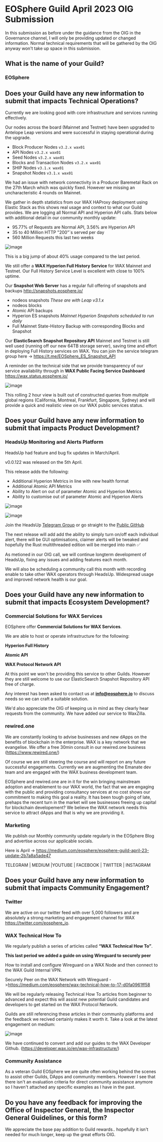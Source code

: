 # EOSphere Guild April 2023 OIG Submission

In this submission as before under the guidance from the OIG in the Governance channel, I will only be providing updated or changed information. Normal technical requirements that will be gathered by the OIG anyway won't take up space in this submission.  

## What is the name of your Guild?

### EOSphere

## Does your Guild have any new information to submit that impacts Technical Operations?

Currently we are looking good with core infrastructure and services running effectively.

Our nodes across the board (Mainnet and Testnet) have been upgraded to Antelope Leap versions and were successful in staying operational during the upgrade.
- Block Producer Nodes ```v3.2.x wax01```
- API Nodes ```v3.2.x wax01```
- Seed Nodes ```v3.2.x wax01```
- Blocks and Transaction Nodes ```v3.2.x wax01```
- SHIP Nodes ```v3.1.x wax01```
- Snapshot Nodes ```v3.1.x wax01```

We had an issue with network connectivity in a Producer Baremetal Rack on the 27th March which was quickly fixed. However we missing an uncharacteristic 4 rounds on Mainnet.

We gather in depth statistics from our WAX HAProxy deployment using Elastic Stack as this shows real usage and context to what our Guild provides. We are logging all Normal API and Hyperion API calls. Stats below with additional detail in our community monthly update:
- 95.77% of Requests are Normal API, 3.56% are Hyperion API
- 35 to 40 Million HTTP "200"`s served per day
- 560 Million Requests this last two weeks

![image](https://user-images.githubusercontent.com/12730423/231347624-141f4171-568f-4e53-b8a3-62689262c7cb.png)

This is a big jump of about 40% usage compared to the last period.

We still offer a **WAX Hyperion Full History Service** for WAX Mainnet and Testnet. Our Full History Service Level is excellent with close to 100% uptime.

Our **Snapshot Web Server** has a regular full offering of snapshots and backups http://snapshots.eosphere.io/
- nodeos snapshots
_These are with Leap v3.1.x_
- nodeos blocks
- Atomic API backups
- Hyperion ES snapshots
_Mainnet Hyperion Snapshots scheduled to run daily_
- Full Mainnet State-History Backup with corresponding Blocks and Snapshot

Our **ElasticSearch Snapshot Repository API** Mainnet and Testnet is still well used (running off our new 64TB storage server), saving time and effort in deploying Full History services on WAX. You can join the service telegram group here -> https://t.me/EOSphere_ES_Snapshot_API

A reminder on the technical side that we provide transparency of our service availability through in **WAX Public Facing Service Dashboard** https://wax.status.eosphere.io/

![image](https://user-images.githubusercontent.com/12730423/231348121-ad727248-4c68-4aea-ba7b-70fd4624c938.png)

This rolling 2 hour view is built out of constructed queries from multiple global regions (California, Montreal, Frankfurt, Singapore, Sydney) and will provide a quick and realistic view on our WAX public services status.

## Does your Guild have any new information to submit that impacts Product Development?

### HeadsUp Monitoring and Alerts Platform
HeadsUp had feature and bug fix updates in March/April.

v0.0.122 was released on the 5th April.

This release adds the following:

- Additional Hyperion Metrics in line with new health format
- Additional Atomic API Metrics
- Ability to Alert on out of parameter Atomic and Hyperion Metrics
- Ability to customise out of parameter Atomic and Hyperion Alerts

![image](https://user-images.githubusercontent.com/12730423/231348333-589b1042-5091-46b3-91ba-ce82f952d0ae.png)

![image](https://user-images.githubusercontent.com/12730423/231348350-9a34bb33-c71a-4ca1-ac85-562519a981e5.png)

Join the HeadsUp [Telegram Group](https://t.me/headsup_monitoring_alerts) or go straight to the [Public GitHub](https://github.com/eosphere/HeadsUp-Monitoring-Alerts)

The next release will add add the ability to simply turn on/off each individual alert, there will be GUI optimisations, claimer alerts will be tweaked and hopefully the Rust multithreaded edition will be merged into main ✅

As metioned in our OIG call, we will continue longterm development of HeadsUp, fixing any issues and adding features each month. 

We will also be scheduling a community call this month with recording enable to take other WAX operators through HeadsUp. Widespread usage and improved network health is our goal.

## Does your Guild have any new information to submit that impacts Ecosystem Development?

### Commercial Solutions for WAX Services
EOSphere offer **Commercial Solutions for WAX Services**. 

We are able to host or operate infrastructure for the following:

**Hyperion Full History**

**Atomic API**

**WAX Protocol Network API**

At this point we won't be providing this service to other Guilds. However they are still welcome to use our ElasticSearch Snapshot Repository API free of charge.

Any interest has been asked to contact us at **info@eosphere.io** to discuss needs so we can craft a suitable solution. 

We'd also appreciate the OIG of keeping us in mind as they clearly hear requests from the community. We have added our service to WaxZilla.

### rewired.one
We are constantly looking to advise businesses and new dApps on the benefits of blockchain in the enterprise. WAX is a key network that we evangelise. We offer a free 30min consult in our rewired.one business (https://www.rewired.one/)

Of course we are still steering the course and will report on any future successful engagements. Currently we are augmenting the Emanate dev team and are engaged with the WAX business development team.

EOSphere and rewired.one are in it for the win bringing mainstream adoption and enablement to our WAX world, the fact that we are engaging with the public and providing consultancy services at no cost shows our commitment to making this goal a reality. 
It has been tough going of late, prehaps the recent turn in the market will see businesses freeing up capital for blockchain developement?
We believe the WAX network needs this service to attract dApps and that is why we are providing it.

### Marketing
We publish our Monthly community update regularly in the EOSphere Blog and advertise across our applicable socials.

Here is April -> https://medium.com/eosphere/eosphere-guild-april-23-update-2b7a8a5ade47

TELEGRAM | MEDIUM |YOUTUBE | FACEBOOK | TWITTER | INSTAGRAM

## Does your Guild have any new information to submit that impacts Community Engagement?
### Twitter
We are active on our twitter feed with over 5,000 followers and are absolutely a strong marketing and engagement channel for WAX https://twitter.com/eosphere_io.

### WAX Technical How To
We regularly publish a series of articles called **“WAX Technical How To”**. 

**This last period we added a guide on using Wireguard to securely peer**

How to install and configure Wireguard on a WAX Node and then connect to the WAX Guild Internal VPN.

Securely Peer on the WAX Network with Wireguard ->https://medium.com/eosphere/wax-technical-how-to-17-d0fa0961ff58

We will be regularly releasing Technical How To articles from beginner to advanced and expect this will assist new potential Guild candidates and developers to get started on the WAX Protocol Network.

Guilds are still referencing these articles in their community platforms and the feedback we recived certainly makes it worth it. Take a look at the latest engagement on medium:

![image](https://user-images.githubusercontent.com/12730423/231349782-258d105c-ff11-4337-896d-04ebdeb1ab23.png)

We have continued to convert and add our guides to the WAX Developer Github. (https://developer.wax.io/en/wax-infrastructure/) 

### Community Assistance
As a veteran Guild EOSphere we are quite often working behind the scenes to assist other Guilds, DApps and community members. However I see that there isn't an evaluation criteria for direct community assistance anymore so I haven't attached any specific examples as I have in the past.

## Do you have any feedback for improving the Office of Inspector General, the Inspector General Guidelines, or this form?
We appreciate the base pay addition to Guild rewards.. hopefully it isn't needed for much longer, keep up the great efforts OIG.
